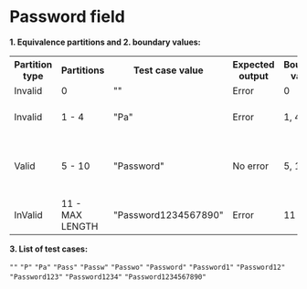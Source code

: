 # Password field

**1. Equivalence partitions and 2. boundary values:**

<table>
    <tr>
        <th>Partition type</th>
        <th>Partitions</th>
        <th>Test case value</th>
        <th>Expected output</th>
        <th>Boundary values</th>
        <th>Test case values</th>
    </tr>
    <tr>
        <td>Invalid</td>
        <td>0</td>
        <td>""</td>
        <td>Error</td>
        <td>0</td>
        <td>""</td>
    </tr>
    <tr>
        <td>Invalid</td>
        <td>1 - 4</td>
        <td>"Pa"</td>
        <td>Error</td>
        <td>1, 4</td>
        <td>"", "P", "Pa", "Pas", "Pass", "Passw"</td>
    </tr>
    <tr>
        <td>Valid</td>
        <td>5 - 10</td>
        <td>"Password"</td>
        <td>No error</td>
        <td>5, 10</td>
        <td>"Pass", "Passw", "Passwo", "Password1", "Password12", "Password123"</td>
    </tr>
    <tr>
        <td>InValid</td>
        <td>11 - MAX LENGTH</td>
        <td>"Password1234567890"</td>
        <td>Error</td>
        <td>11</td>
        <td>"Password12", "Password123", "Password1234"</td>
    </tr>
</table>

**3. List of test cases:**

`""` `"P"` `"Pa"` `"Pass"` `"Passw"` `"Passwo"` `"Password"` `"Password1"` `"Password12"` `"Password123"` `"Password1234"` `"Password1234567890"`
